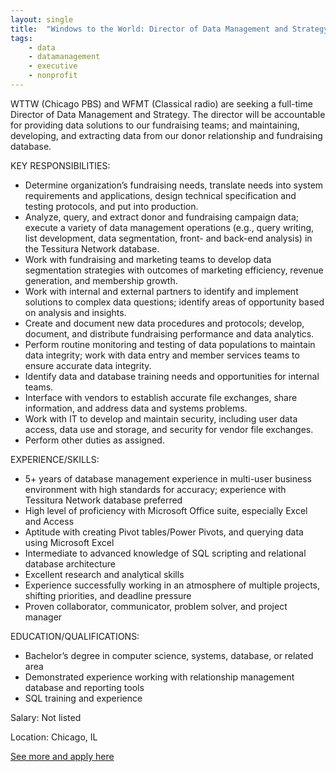 ```yaml
---
layout: single
title:  "Windows to the World: Director of Data Management and Strategy"
tags: 
    - data
    - datamanagement
    - executive
    - nonprofit
---
```


WTTW (Chicago PBS) and WFMT (Classical radio) are seeking a full-time Director of Data Management and Strategy. The director will be accountable for providing data solutions to our fundraising teams; and maintaining, developing, and extracting data from our donor relationship and fundraising database.


KEY RESPONSIBILITIES:
* Determine organization’s fundraising needs, translate needs into system requirements and applications, design technical specification and testing protocols, and put into production.
* Analyze, query, and extract donor and fundraising campaign data; execute a variety of data management operations (e.g., query writing, list development, data segmentation, front- and back-end analysis) in the Tessitura Network database.
* Work with fundraising and marketing teams to develop data segmentation strategies with outcomes of marketing efficiency, revenue generation, and membership growth.
* Work with internal and external partners to identify and implement solutions to complex data questions; identify areas of opportunity based on analysis and insights.
* Create and document new data procedures and protocols; develop, document, and distribute fundraising performance and data analytics.
* Perform routine monitoring and testing of data populations to maintain data integrity; work with data entry and member services teams to ensure accurate data integrity.
* Identify data and database training needs and opportunities for internal teams.
* Interface with vendors to establish accurate file exchanges, share information, and address data and systems problems.
* Work with IT to develop and maintain security, including user data access, data use and storage, and security for vendor file exchanges.
* Perform other duties as assigned.
 

EXPERIENCE/SKILLS:
* 5+ years of database management experience in multi-user business environment with high standards for accuracy; experience with Tessitura Network database preferred
* High level of proficiency with Microsoft Office suite, especially Excel and Access
* Aptitude with creating Pivot tables/Power Pivots, and querying data using Microsoft Excel
* Intermediate to advanced knowledge of SQL scripting and relational database architecture
* Excellent research and analytical skills
* Experience successfully working in an atmosphere of multiple projects, shifting priorities, and deadline pressure
* Proven collaborator, communicator, problem solver, and project manager


EDUCATION/QUALIFICATIONS:
* Bachelor’s degree in computer science, systems, database, or related area
* Demonstrated experience working with relationship management database and reporting tools
* SQL training and experience


Salary: Not listed

Location: Chicago, IL


[See more and apply here](https://careers.npo.net/jobs/ja/13299616/&utm_source=BTI_JOB_ALERT&utm_medium=email)
